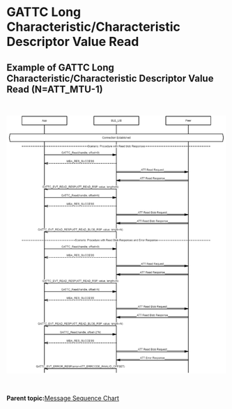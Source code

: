 # GATTC Long Characteristic/Characteristic Descriptor Value Read

## Example of GATTC Long Characteristic/Characteristic Descriptor Value Read \(N=ATT\_MTU-1\)

<br />

![](GUID-4146E28C-024A-4E94-8A5F-20438F73185D-low.png)

<br />

**Parent topic:**[Message Sequence Chart](GUID-4E6414B1-49B8-427C-ACFB-97EF00444F24.md)

